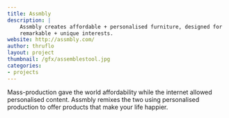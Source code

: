 ```yaml
---
title: Assmbly
description: |
    Assmbly creates affordable + personalised furniture, designed for
    remarkable + unique interests.
website: http://assmbly.com/
author: thruflo
layout: project
thumbnail: /gfx/assemblestool.jpg
categories:
- projects
---
```


Mass-production gave the world affordability while the internet allowed personalised
content. Assmbly remixes the two using personalised production to offer products that
make your life happier.
